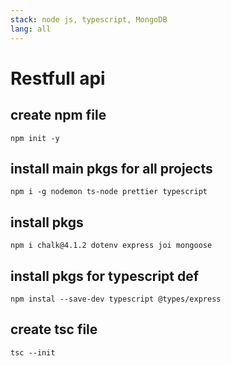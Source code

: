 ```yaml
---
stack: node js, typescript, MongoDB
lang: all
---
```


# Restfull api

## create npm file
```
npm init -y
```

## install main pkgs for all projects
```
npm i -g nodemon ts-node prettier typescript
```

## install pkgs
```
npm i chalk@4.1.2 dotenv express joi mongoose
```

## install pkgs for typescript def
```
npm instal --save-dev typescript @types/express
```

## create tsc file
```
tsc --init
```
